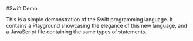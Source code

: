 #Swift Demo

This is a simple demonstration of the Swift programming language. It contains a Playground showcasing the elegance of this new language, and a JavaScript file containing the same types of statements. 
